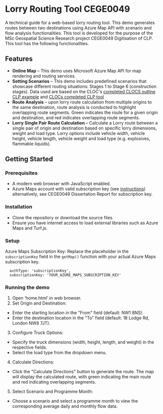 
# Lorry Routing Tool CEGE0049

A technical guide for a web-based lorry routing tool. This demo generates routes between two destinations using Azure Map API with scenario and flow analysis functionalities. This tool is developed for the purpose of the MSc Geospatial Science Research project CEGE0049 Digitisation of CLP. This tool has the following functionalities.







## Features
- **Online Map** – This demo uses Microsoft Azure Map API for map rendering and routing services. 
- **Setting Scenarios** – This demo includes predefined scenarios that showcase different routing situations: Stages 1 to Stage 6 (construction stages). Data used are based on the CLOC's [completed CLOCS outline CLP example](https://www.clocs.org.uk/resources/clocs_example_template_2018.pdf) and [CLOCs completed CLP tool](https://www.clocs.org.uk/resources/clp_tool_example.xlsm)
- **Route Analysis** – upon lorry route calculation from multiple origins to the same destination, route analysis is conducted to highlight overlapping route segments. Green indicates the route for a given origin and destination, and red indicates overlapping route segments. 
- **Lorry Single Pair Route Calculation** – Calculate a Lorry route between a single pair of origin and destination based on specific lorry dimensions, weight and load type. Lorry options include vehicle width, vehicle height, vehicle length, vehicle weight and load type (e.g. explosives, flammable liquids). 

## Getting Started

### Prerequisites
- A modern web browser with JavaScript enabled. 
- Azure Maps account with valid subscription key (see [instructions](https://learn.microsoft.com/en-us/azure/azure-maps/quick-demo-map-app#get-the-subscription-key-for-your-account)) alternatively, see CEGE0049 Dissertation Report for subscription key. 

### Installation 
- Clone the repository or download the source files.
- Ensure you have internet access to load external libraries such as Azure Maps and Turf.js.

### Setup 
Azure Maps Subscription Key: Replace the placeholder in the `subscriptionKey` field in the `getMap()` function with your actual Azure Maps subscription key.
```
  authType: 'subscriptionKey',
  subscriptionKey: 'YOUR_AZURE_MAPS_SUBSCRIPTION_KEY'

```
### Running the demo
1.	Open ‘home.html’ in web browser. 
2.	Set Origin and Destination:
 - Enter the starting location in the "From" field (default: NW1 8NS).
- Enter the destination location in the "To" field (default: 18 Lodge Rd, London NW8 7JT).
3.	Configure Truck Options:
- Specify the truck dimensions (width, height, length, and weight) in the respective fields.
- Select the load type from the dropdown menu.
4.	Calculate Directions:
- Click the "Calculate Directions" button to generate the route. The map will display the calculated route, with green indicating the main route and red indicating overlapping segments.
5.	Select Scenario and Programme Month:
- Choose a scenario and select a programme month to view the corresponding average daily and monthly flow data.
